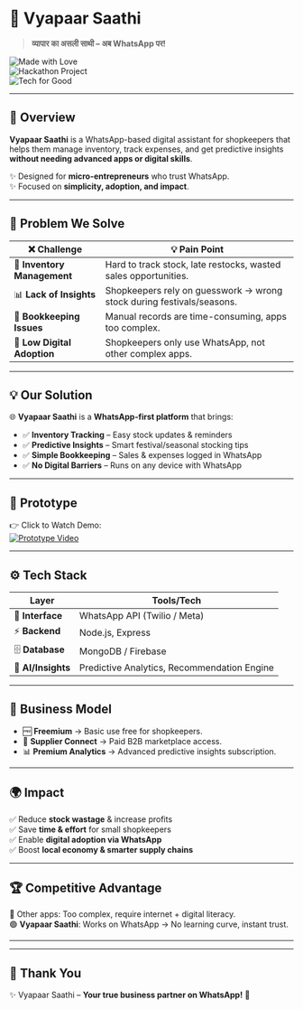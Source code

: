 # 🌟 Vyapaar Saathi  
> **व्यापार का असली साथी – अब WhatsApp पर!**  

![Made with Love](https://img.shields.io/badge/Made%20with-%F0%9F%92%96-pink?style=for-the-badge)  
![Hackathon Project](https://img.shields.io/badge/Hackathon-Project-blue?style=for-the-badge)  
![Tech for Good](https://img.shields.io/badge/Tech%20for-Good-brightgreen?style=for-the-badge)  

---

## 📖 Overview  
**Vyapaar Saathi** is a WhatsApp-based digital assistant for shopkeepers that helps them manage inventory, track expenses, and get predictive insights **without needing advanced apps or digital skills**.  

✨ Designed for **micro-entrepreneurs** who trust WhatsApp.  
✨ Focused on **simplicity, adoption, and impact**.  

---

## 🚩 Problem We Solve  

| ❌ Challenge | 💡 Pain Point |
|--------------|---------------|
| 🛒 **Inventory Management** | Hard to track stock, late restocks, wasted sales opportunities. |
| 📊 **Lack of Insights** | Shopkeepers rely on guesswork → wrong stock during festivals/seasons. |
| 📑 **Bookkeeping Issues** | Manual records are time-consuming, apps too complex. |
| 📱 **Low Digital Adoption** | Shopkeepers only use WhatsApp, not other complex apps. |

---

## 💡 Our Solution  

🌐 **Vyapaar Saathi** is a **WhatsApp-first platform** that brings:  
- ✅ **Inventory Tracking** – Easy stock updates & reminders  
- ✅ **Predictive Insights** – Smart festival/seasonal stocking tips  
- ✅ **Simple Bookkeeping** – Sales & expenses logged in WhatsApp  
- ✅ **No Digital Barriers** – Runs on any device with WhatsApp  

---

## 🎥 Prototype  

👉 Click to Watch Demo:  
[![Prototype Video](https://img.shields.io/badge/▶️%20Watch%20Prototype-FF0000?style=for-the-badge&logo=youtube)](https://youtu.be/5Tt-9R037lk?si=d1ZTdWNEgYVGauve)  

---

## ⚙️ Tech Stack  

| Layer | Tools/Tech |
|-------|------------|
| 💬 **Interface** | WhatsApp API (Twilio / Meta) |
| ⚡ **Backend** | Node.js, Express |
| 🗄️ **Database** | MongoDB / Firebase |
| 🤖 **AI/Insights** | Predictive Analytics, Recommendation Engine |

---

## 💼 Business Model  
- 🆓 **Freemium** → Basic use free for shopkeepers.  
- 🔗 **Supplier Connect** → Paid B2B marketplace access.  
- 📊 **Premium Analytics** → Advanced predictive insights subscription.  

---

## 🌍 Impact  

✅ Reduce **stock wastage** & increase profits  
✅ Save **time & effort** for small shopkeepers  
✅ Enable **digital adoption via WhatsApp**  
✅ Boost **local economy & smarter supply chains**  

---

## 🏆 Competitive Advantage  

🔴 Other apps: Too complex, require internet + digital literacy.  
🟢 **Vyapaar Saathi**: Works on WhatsApp → No learning curve, instant trust.  

---


---

## 🙏 Thank You  

✨ Vyapaar Saathi – **Your true business partner on WhatsApp!** 🚀  
